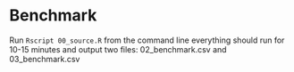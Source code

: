 # Benchmark

Run `Rscript 00_source.R` from the command line everything should run for 10-15
minutes and output two files: 02_benchmark.csv and 03_benchmark.csv
